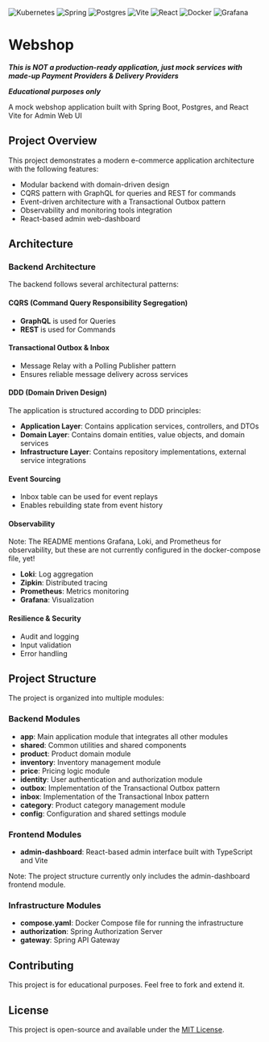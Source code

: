 ![Kubernetes](https://img.shields.io/badge/kubernetes-%23326ce5.svg?style=for-the-badge&logo=kubernetes&logoColor=white)
![Spring](https://img.shields.io/badge/spring-%236DB33F.svg?style=for-the-badge&logo=spring&logoColor=white)
![Postgres](https://img.shields.io/badge/postgres-%23316192.svg?style=for-the-badge&logo=postgresql&logoColor=white)
![Vite](https://img.shields.io/badge/vite-%23646CFF.svg?style=for-the-badge&logo=vite&logoColor=white)
![React](https://img.shields.io/badge/react-%2320232a.svg?style=for-the-badge&logo=react&logoColor=%2361DAFB)
![Docker](https://img.shields.io/badge/docker-%230db7ed.svg?style=for-the-badge&logo=docker&logoColor=white)
![Grafana](https://img.shields.io/badge/grafana-%23F46800.svg?style=for-the-badge&logo=grafana&logoColor=white)

# Webshop

***This is NOT a production-ready application, just mock services with made-up Payment Providers & Delivery Providers***

***Educational purposes only***

A mock webshop application built with Spring Boot, Postgres, and React Vite for Admin Web UI

## Project Overview

This project demonstrates a modern e-commerce application architecture with the following features:

- Modular backend with domain-driven design
- CQRS pattern with GraphQL for queries and REST for commands
- Event-driven architecture with a Transactional Outbox pattern
- Observability and monitoring tools integration
- React-based admin web-dashboard

## Architecture

### Backend Architecture

The backend follows several architectural patterns:

#### CQRS (Command Query Responsibility Segregation)

- **GraphQL** is used for Queries
- **REST** is used for Commands

#### Transactional Outbox & Inbox

- Message Relay with a Polling Publisher pattern
- Ensures reliable message delivery across services

#### DDD (Domain Driven Design)

The application is structured according to DDD principles:

- **Application Layer**: Contains application services, controllers, and DTOs
- **Domain Layer**: Contains domain entities, value objects, and domain services
- **Infrastructure Layer**: Contains repository implementations, external service integrations

#### Event Sourcing

- Inbox table can be used for event replays
- Enables rebuilding state from event history

#### Observability

Note: The README mentions Grafana, Loki, and Prometheus for observability, but these are not currently configured in the
docker-compose file, yet!

- **Loki**: Log aggregation
- **Zipkin**: Distributed tracing
- **Prometheus**: Metrics monitoring
- **Grafana**: Visualization

#### Resilience & Security

- Audit and logging
- Input validation
- Error handling

## Project Structure

The project is organized into multiple modules:

### Backend Modules

- **app**: Main application module that integrates all other modules
- **shared**: Common utilities and shared components
- **product**: Product domain module
- **inventory**: Inventory management module
- **price**: Pricing logic module
- **identity**: User authentication and authorization module
- **outbox**: Implementation of the Transactional Outbox pattern
- **inbox**: Implementation of the Transactional Inbox pattern
- **category**: Product category management module
- **config**: Configuration and shared settings module

### Frontend Modules

- **admin-dashboard**: React-based admin interface built with TypeScript and Vite

Note: The project structure currently only includes the admin-dashboard frontend module.

### Infrastructure Modules

- **compose.yaml**: Docker Compose file for running the infrastructure
- **authorization**: Spring Authorization Server
- **gateway**: Spring API Gateway

## Contributing

This project is for educational purposes. Feel free to fork and extend it.

## License

This project is open-source and available under the [MIT License](LICENSE).
